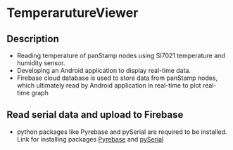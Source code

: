 # TemperarutureViewer

## Description 
* Reading temperature of panStamp nodes using SI7021 temperature and humidity sensor. 
* Developing an Android application to display real-time data.
* Firebase cloud database is used to store data from panStamp nodes, which ultimately read by Android application in real-time    to plot real-time graph  


## Read serial data and upload to Firebase 

* python packages like Pyrebase and pySerial are required to be installed. Link for installing packages [Pyrebase](https://pypi.org/project/Pyrebase/) and [pySerial](https://pypi.org/project/pyserial/)
 
